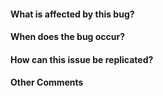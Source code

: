 <!--- Provide a general summary of your issue in the Title above -->

#### What is affected by this bug?
<!-- Packages, clients, entities, etc... -->

#### When does the bug occur?
<!-- When creating client, logging in, on an event firing, using a specific method, etc... -->

#### How can this issue be replicated?
<!-- A short snippet of source, a link to the offending code, or a step-by-step list -->

#### Other Comments